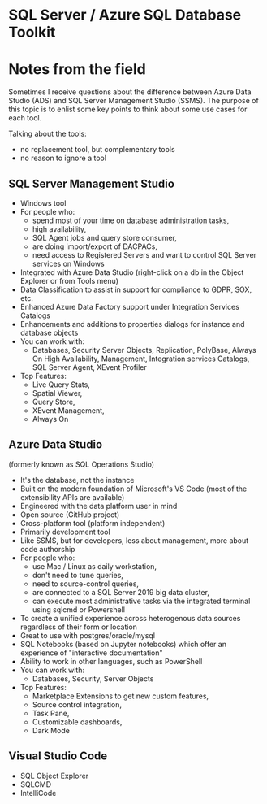 # SQL Server / Azure SQL Database Toolkit
# Notes from the field

Sometimes I receive questions about the difference between Azure Data Studio (ADS) and SQL Server Management Studio (SSMS). The purpose of this topic is to enlist some key points to think about some use cases for each tool.

Talking about the tools:
- no replacement tool, but complementary tools
- no reason to ignore a tool

## SQL Server Management Studio
  * Windows tool
  * For people who: 
    *   spend most of your time on database administration tasks, 
    *   high availability, 
    *   SQL Agent jobs and query store consumer, 
    *   are doing import/export of DACPACs, 
    *   need access to Registered Servers and want to control SQL Server services on Windows
  * Integrated with Azure Data Studio (right-click on a db in the Object Explorer or from Tools menu)
  * Data Classification to assist in support for compliance to GDPR, SOX, etc.
  * Enhanced Azure Data Factory support under Integration Services Catalogs
  * Enhancements and additions to properties dialogs for instance and database objects
  * You can work with: 
    *   Databases, Security Server Objects, Replication, PolyBase, Always On High Availability, Management, Integration services Catalogs, SQL Server Agent, XEvent Profiler
  * Top Features: 
    *   Live Query Stats, 
    *   Spatial Viewer, 
    *   Query Store, 
    *   XEvent Management, 
    *   Always On

## Azure Data Studio 
(formerly known as SQL Operations Studio)
  * It's the database, not the instance
  * Built on the modern foundation of Microsoft's VS Code (most of the extensibility APIs are available)
  * Engineered with the data platform user in mind
  * Open source (GitHub project)
  * Cross-platform tool (platform independent)
  * Primarily development tool
  * Like SSMS, but for developers, less about management, more about code authorship
  * For people who: 
    *   use Mac / Linux as daily workstation, 
    *   don't need to tune queries, 
    *   need to source-control queries, 
    *   are connected to a SQL Server 2019 big data cluster, 
    *   can execute most administrative tasks via the integrated terminal using sqlcmd or Powershell
  * To create a unified experience across heterogenous data sources regardless of their form or location
  * Great to use with postgres/oracle/mysql
  * SQL Notebooks (based on Jupyter notebooks) which offer an experience of "interactive documentation"
  * Ability to work in other languages, such as PowerShell
  * You can work with: 
    *   Databases, Security, Server Objects
  * Top Features: 
    *   Marketplace Extensions to get new custom features, 
    *   Source control integration, 
    *   Task Pane, 
    *   Customizable dashboards, 
    *   Dark Mode

## Visual Studio Code
  * SQL Object Explorer
  * SQLCMD
  * IntelliCode
